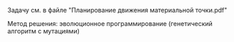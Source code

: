 Задачу см. в файле \"Планирование движения материальной точки.pdf\"

Метод решения: эволюционное программирование (генетический алгоритм с
мутациями)
